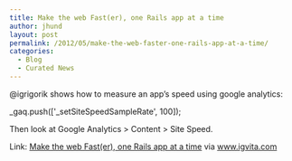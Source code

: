 ```yaml
---
title: Make the web Fast(er), one Rails app at a time
author: jhund
layout: post
permalink: /2012/05/make-the-web-faster-one-rails-app-at-a-time/
categories:
  - Blog
  - Curated News
---
```

@igrigorik shows how to measure an app&#8217;s speed using google analytics:

\_gaq.push(['\_setSiteSpeedSampleRate', 100]);

Then look at Google Analytics > Content > Site Speed.

Link: [Make the web Fast(er), one Rails app at a time][1] via www.igvita.com

 [1]: http://bit.ly/K2NTIy